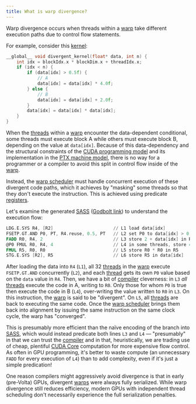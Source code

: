 ```yaml
---
title: What is warp divergence?
---
```


Warp divergence occurs when threads within a [warp](https://modal.com/gpu-glossary/device-software/warp) take different execution paths due to control flow statements.

For example, consider this [kernel](https://godbolt.org/z/d1PsYYPnW):

```cpp
__global__ void divergent_kernel(float* data, int n) {
    int idx = blockIdx.x * blockDim.x + threadIdx.x;
    if (idx < n) {
        if (data[idx] > 0.5f) {
		    // A
            data[idx] = data[idx] * 4.0f;
        } else {
		    // B
            data[idx] = data[idx] + 2.0f;
        }
        data[idx] = data[idx] * data[idx];
    }
}
```

When the [threads](https://modal.com/gpu-glossary/device-software/thread) within a [warp](https://modal.com/gpu-glossary/device-software/warp) encounter the data-dependent conditional, some threads must execute block A while others must execute block B, depending on the value at `data[idx]`. Because of this data-dependency and the structural constraints of the [CUDA programming model](https://modal.com/gpu-glossary/device-software/cuda-programming-model) and its implementation in the [PTX machine model](https://modal.com/gpu-glossary/device-software/parallel-thread-execution), there is no way for a programmer or a compiler to avoid this split in control flow inside of the [warp](https://modal.com/gpu-glossary/device-software/warp).

Instead, the [warp scheduler](https://modal.com/gpu-glossary/device-hardware/warp-scheduler) must handle concurrent execution of these divergent code paths, which it achieves by "masking" some threads so that they don't execute the instruction. This is achieved using predicate [registers](https://modal.com/gpu-glossary/device-software/registers).

Let's examine the generated [SASS](https://modal.com/gpu-glossary/device-software/streaming-assembler) ([Godbolt link](https://godbolt.org/z/EGWKb5oWr)) to understand the execution flow:

```nasm
LDG.E.SYS R4, [R2]                       // L1 load data[idx]
FSETP.GT.AND P0, PT, R4.reuse, 0.5, PT   // L2 set P0 to data[idx] > 0.5
FADD R0, R4, 2                           // L3 store 2 + data[idx] in R0
@P0 FMUL R0, R4, 4                       // L4 in some threads, store 4 * data[idx] in R0
FMUL R5, R0, R0                          // L5 store R0 * R0 in R5
STG.E.SYS [R2], R5                       // L6 store R5 in data[idx]
```

After loading the data into `R4` (`L1`), all 32 [threads](https://modal.com/gpu-glossary/device-software/thread) in the [warp](https://modal.com/gpu-glossary/device-software/warp) execute `FSETP.GT.AND` concurrently (`L2`), and each [thread](https://modal.com/gpu-glossary/device-software/thread) gets its own `P0` value based on the `data` value in `R4`. Then, we have a bit of [compiler](https://modal.com/gpu-glossary/host-software/nvcc) cleverness: in `L3` *all* [threads](https://modal.com/gpu-glossary/device-software/thread) execute the code in A, writing to `R0`. Only those for whom `P0` is true then execute the code in B (`L4`), over-writing the value written to `R0` in `L3`. On this instruction, the [warp](https://modal.com/gpu-glossary/device-software/warp) is said to be "divergent". On `L5`, all [threads](https://modal.com/gpu-glossary/device-software/threads) are back to executing the same code. Once the [warp scheduler](https://modal.com/gpu-glossary/device-hardware/warp-scheduler) brings them back into alignment by issuing the same instruction on the same clock cycle, the warp has "converged".

This is presumably more efficient than the naïve encoding of the branch into [SASS](https://modal.com/gpu-glossary/device-software/streaming-assembler), which would instead predicate both lines `L3` and `L4` — "presumably" in that we can trust the [compiler](https://modal.com/gpu-glossary/host-software/nvcc) and in that, heuristically, we are trading use of cheap, plentiful [CUDA Core](https://modal.com/gpu-glossary/device-hardware/cuda-core) computation for more expensive flow control. As often in GPU programming, it's better to waste compute (an unnecessary `FADD` for every execution of `L4`) than to add complexity, even if it's just a simple predication!

One reason compilers might aggressively avoid divergence is that in early (pre-Volta) GPUs, divergent [warps](https://modal.com/gpu-glossary/device-software/warp) were always fully serialized. While warp divergence still reduces efficiency, modern GPUs with independent thread scheduling don't necessarily experience the full serialization penalties.
